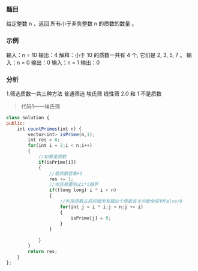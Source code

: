 ### 题目
给定整数 n ，返回 所有小于非负整数 n 的质数的数量 。

### 示例
输入：n = 10
输出：4
解释：小于 10 的质数一共有 4 个, 它们是 2, 3, 5, 7 。
输入：n = 0
输出：0
输入：n = 1
输出：0

### 分析
1.筛选质数一共三种方法 普通筛选 埃氏筛 线性筛
2.0 和 1 不是质数

> 代码1——埃氏筛
```js
class Solution {
public:
    int countPrimes(int n) {
        vector<int> isPrime(n,1);
        int res = 0;
        for(int i = 2;i < n;i++)
        {
            //如果是质数
            if(isPrime[i])
            {
                //是质数答案+1
                res += 1;
                //埃氏筛要防止i*i越界
                if((long long) i * i < n)
                {
                    //利用质数去把后面所有跟这个质数有关的数全部判false/0
                    for(int j = i * i;j < n;j += i)
                    {
                        isPrime[j] = 0;
                    }
                }
                
            }
        }
        return res;
    }
};
```